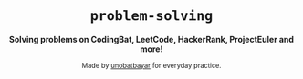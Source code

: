 <div align="center">
  <h1><code>problem-solving</code></h1>

  <strong>Solving problems on CodingBat, LeetCode, HackerRank, ProjectEuler and more!</strong>
  
  <sub> Made by <a href="https://www.github.com/unobatbayar">unobatbayar</a> for everyday practice. </sub>
</div>
